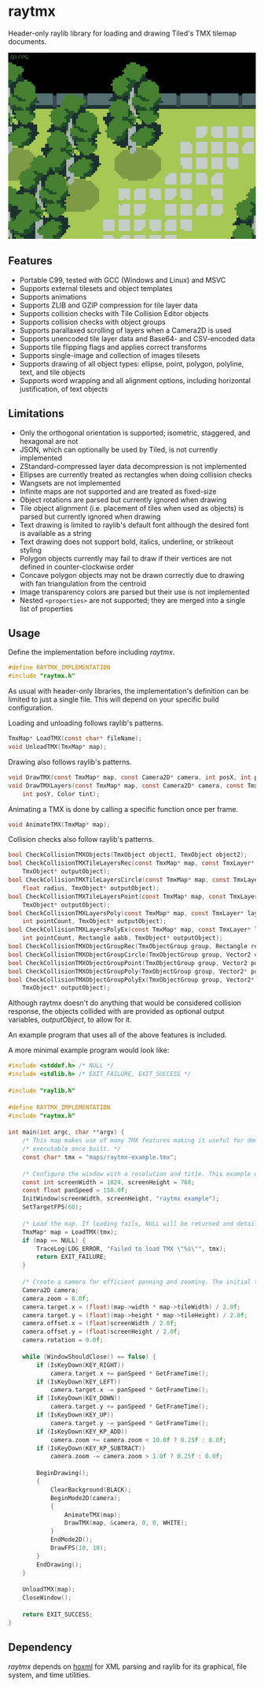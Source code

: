 # raytmx

Header-only raylib library for loading and drawing Tiled's TMX tilemap documents.

![example/raytmx-example.gif](example/raytmx-example.gif)


## Features

- Portable C99, tested with GCC (Windows and Linux) and MSVC
- Supports external tilesets and object templates
- Supports animations
- Supports ZLIB and GZIP compression for tile layer data
- Supports collision checks with Tile Collision Editor objects
- Supports collision checks with object groups
- Supports parallaxed scrolling of layers when a Camera2D is used
- Supports unencoded tile layer data and Base64- and CSV-encoded data
- Supports tile flipping flags and applies correct transforms
- Supports single-image and collection of images tilesets
- Supports drawing of all object types: ellipse, point, polygon, polyline, text, and tile objects
- Supports word wrapping and all alignment options, including horizontal justification, of text objects


## Limitations

- Only the orthogonal orientation is supported; isometric, staggered, and hexagonal are not
- JSON, which can optionally be used by Tiled, is not currently implemented
- ZStandard-compressed layer data decompression is not implemented
- Ellipses are currently treated as rectangles when doing collision checks
- Wangsets are not implemented
- Infinite maps are not supported and are treated as fixed-size
- Object rotations are parsed but currently ignored when drawing
- Tile object alignment (i.e. placement of tiles when used as objects) is parsed but currently ignored when drawing
- Text drawing is limited to raylib's default font although the desired font is available as a string
- Text drawing does not support bold, italics, underline, or strikeout styling
- Polygon objects currently may fail to draw if their vertices are not defined in counter-clockwise order
- Concave polygon objects may not be drawn correctly due to drawing with fan triangulation from the centroid
- Image transparency colors are parsed but their use is not implemented
- Nested `<properties>` are not supported; they are merged into a single list of properties


## Usage

Define the implementation before including *raytmx*.
``` c
#define RAYTMX_IMPLEMENTATION
#include "raytmx.h"
```
As usual with header-only libraries, the implementation's definition can be limited to just a single file. This will depend on your specific build configuration.

Loading and unloading follows raylib's patterns.
```c
TmxMap* LoadTMX(const char* fileName);
void UnloadTMX(TmxMap* map);
```

Drawing also follows raylib's patterns.
```c
void DrawTMX(const TmxMap* map, const Camera2D* camera, int posX, int posY, Color tint);
void DrawTMXLayers(const TmxMap* map, const Camera2D* camera, const TmxLayer* layers, uint32_t layersLength, int posX,
    int posY, Color tint);
```

Animating a TMX is done by calling a specific function once per frame.
```c
void AnimateTMX(TmxMap* map);
```

Collision checks also follow raylib's patterns.
```c
bool CheckCollisionTMXObjects(TmxObject object1, TmxObject object2);
bool CheckCollisionTMXTileLayersRec(const TmxMap* map, const TmxLayer* layers, uint32_t layersLength, Rectangle rec,
    TmxObject* outputObject);
bool CheckCollisionTMXTileLayersCircle(const TmxMap* map, const TmxLayer* layers, uint32_t layersLength, Vector2 center,
    float radius, TmxObject* outputObject);
bool CheckCollisionTMXTileLayersPoint(const TmxMap* map, const TmxLayer* layers, uint32_t layersLength, Vector2 point,
    TmxObject* outputObject);
bool CheckCollisionTMXLayersPoly(const TmxMap* map, const TmxLayer* layers, uint32_t layersLength, Vector2* points,
    int pointCount, TmxObject* outputObject);
bool CheckCollisionTMXLayersPolyEx(const TmxMap* map, const TmxLayer* layers, uint32_t layersLength, Vector2* points,
    int pointCount, Rectangle aabb, TmxObject* outputObject);
bool CheckCollisionTMXObjectGroupRec(TmxObjectGroup group, Rectangle rec, TmxObject* outputObject);
bool CheckCollisionTMXObjectGroupCircle(TmxObjectGroup group, Vector2 center, float radius, TmxObject* outputObject);
bool CheckCollisionTMXObjectGroupPoint(TmxObjectGroup group, Vector2 point, TmxObject* outputObject);
bool CheckCollisionTMXObjectGroupPoly(TmxObjectGroup group, Vector2* points, int pointCount, TmxObject* outputObject);
bool CheckCollisionTMXObjectGroupPolyEx(TmxObjectGroup group, Vector2* points, int pointCount, Rectangle aabb,
    TmxObject* outputObject);
```
Although raytmx doesn't do anything that would be considered collision response, the objects collided with are provided
as optional output variables, *outputObject*, to allow for it.

An example program that uses all of the above features is included.

A more minimal example program would look like:
```c
#include <stddef.h> /* NULL */
#include <stdlib.h> /* EXIT_FAILURE, EXIT_SUCCESS */

#include "raylib.h"

#define RAYTMX_IMPLEMENTATION
#include "raytmx.h"

int main(int argc, char **argv) {
    /* This map makes use of many TMX features making it useful for demonstrations. It will be adjacent to the */
    /* executable once built. */
    const char* tmx = "maps/raytmx-example.tmx";

    /* Configure the window with a resolution and title. This example will also target 60 frames per second. */
    const int screenWidth = 1024, screenHeight = 768;
    const float panSpeed = 150.0f;
    InitWindow(screenWidth, screenHeight, "raytmx example");
    SetTargetFPS(60);

    /* Load the map. If loading fails, NULL will be returned and details will be TraceLog()'d. */
    TmxMap* map = LoadTMX(tmx);
    if (map == NULL) {
        TraceLog(LOG_ERROR, "Failed to load TMX \"%s\"", tmx);
        return EXIT_FAILURE;
    }

    /* Create a camera for efficient panning and zooming. The initial target will be the center of the map. */
    Camera2D camera;
    camera.zoom = 6.0f;
    camera.target.x = (float)(map->width * map->tileWidth) / 2.0f;
    camera.target.y = (float)(map->height * map->tileHeight) / 2.0f;
    camera.offset.x = (float)screenWidth / 2.0f;
    camera.offset.y = (float)screenHeight / 2.0f;
    camera.rotation = 0.0f;

    while (WindowShouldClose() == false) {
        if (IsKeyDown(KEY_RIGHT))
            camera.target.x += panSpeed * GetFrameTime();
        if (IsKeyDown(KEY_LEFT))
            camera.target.x -= panSpeed * GetFrameTime();
        if (IsKeyDown(KEY_DOWN))
            camera.target.y += panSpeed * GetFrameTime();
        if (IsKeyDown(KEY_UP))
            camera.target.y -= panSpeed * GetFrameTime();
        if (IsKeyDown(KEY_KP_ADD))
            camera.zoom += camera.zoom < 10.0f ? 0.25f : 0.0f;
        if (IsKeyDown(KEY_KP_SUBTRACT))
            camera.zoom -= camera.zoom > 1.0f ? 0.25f : 0.0f;

        BeginDrawing();
        {
            ClearBackground(BLACK);
            BeginMode2D(camera);
            {
                AnimateTMX(map);
                DrawTMX(map, &camera, 0, 0, WHITE);
            }
            EndMode2D();
            DrawFPS(10, 10);
        }
        EndDrawing();
    }

    UnloadTMX(map);
    CloseWindow();

    return EXIT_SUCCESS;
}

```


## Dependency

*raytmx* depends on [hoxml](https://github.com/luphi/hoxml) for XML parsing and raylib for its graphical, file system, and time utilities.
